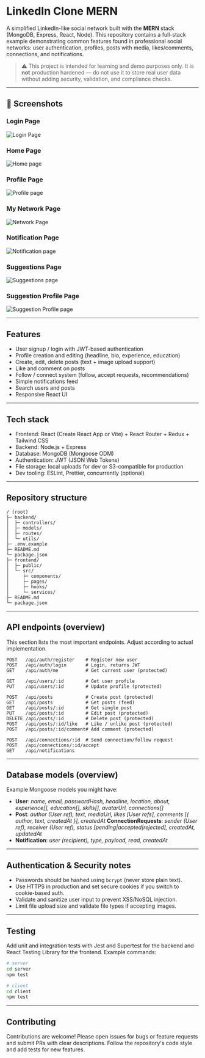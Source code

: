 # LinkedIn Clone MERN

A simplified LinkedIn-like social network built with the **MERN** stack (MongoDB, Express, React, Node). This repository contains a full-stack example demonstrating common features found in professional social networks: user authentication, profiles, posts with media, likes/comments, connections, and notifications.

> ⚠️ This project is intended for learning and demo purposes only. It is **not** production hardened — do not use it to store real user data without adding security, validation, and compliance checks.

---

<!-- ## Table of Contents

- [Live demo](#live-demo)
- [Features](#features)
- [Tech stack](#tech-stack)
- [Repository structure](#repository-structure)
- [Requirements](#requirements)
- [Installation](#installation)
- [Environment variables](#environment-variables)
- [Run (development)](#run-development)
- [Build & deploy](#build--deploy)
- [API endpoints (overview)](#api-endpoints-overview)
- [Database models (overview)](#database-models-overview)
- [Testing](#testing)
- [Best practices & TODOs](#best-practices--todos)
- [Contributing](#contributing)
- [License](#license)

--- -->

<!-- ## Live demo

_None provided by default._ If you deploy this project to a service (e.g., Render, Vercel, Heroku, or Railway), add the link here.

--- -->

## 📸 Screenshots

### Login Page

![Login Page](./frontend/public/login-page.png)

### Home Page

![Home page](./frontend/public/home.png)

### Profile Page

![Profile page](./frontend/public/my-profile.png)

### My Network Page

![Network Page](./frontend/public/my-network.png)

### Notification Page

![Notification page](./frontend/public/notifications.png)

### Suggestions Page

![Suggestions page](./frontend/public/suggetions.png)

### Suggestion Profile Page

![Suggestion Profile page](./frontend/public/other-profile.png)

---

## Features

- User signup / login with JWT-based authentication
- Profile creation and editing (headline, bio, experience, education)
- Create, edit, delete posts (text + image upload support)
- Like and comment on posts
- Follow / connect system (follow, accept requests, recommendations)
- Simple notifications feed
- Search users and posts
- Responsive React UI

---

## Tech stack

- Frontend: React (Create React App or Vite) + React Router + Redux + Tailwind CSS
- Backend: Node.js + Express
- Database: MongoDB (Mongoose ODM)
- Authentication: JWT (JSON Web Tokens)
- File storage: local uploads for dev or S3-compatible for production
- Dev tooling: ESLint, Prettier, concurrently (optional)

---

## Repository structure

```
/ (root)
├─ backend/
│  ├─ controllers/
│  ├─ models/
│  ├─ routes/
│  └─ utils/
├─ .env.example
├─ README.md
└─ package.json
├─ frontend/
│  ├─ public/
│  └─ src/
│     ├─ components/
│     ├─ pages/
│     ├─ hooks/
│     └─ services/
├─ README.md
└─ package.json
```

---

## API endpoints (overview)

This section lists the most important endpoints. Adjust according to actual implementation.

```
POST   /api/auth/register    # Register new user
POST   /api/auth/login       # Login, returns JWT
GET    /api/auth/me          # Get current user (protected)

GET    /api/users/:id        # Get user profile
PUT    /api/users/:id        # Update profile (protected)

POST   /api/posts            # Create post (protected)
GET    /api/posts            # Get posts (feed)
GET    /api/posts/:id        # Get single post
PUT    /api/posts/:id        # Edit post (protected)
DELETE /api/posts/:id        # Delete post (protected)
POST   /api/posts/:id/like   # Like / unlike post (protected)
POST   /api/posts/:id/comment# Add comment (protected)

POST   /api/connections/:id  # Send connection/follow request
POST   /api/connections/:id/accept
GET    /api/notifications
```

---

## Database models (overview)

Example Mongoose models you might have:

- **User**: _name, email, passwordHash, headline, location, about, experience\[], education\[], skills\[], avatarUrl, connections\[]_
- **Post**: _author (User ref), text, mediaUrl, likes \[User refs], comments \[{ author, text, createdAt }], createdAt_
  **ConnectionRequests**: _sender (User ref), receiver (User ref), status \[pending|accepted|rejected], createdAt, updatedAt_
- **Notification**: _user (recipient), type, payload, read, createdAt_

---

## Authentication & Security notes

- Passwords should be hashed using `bcrypt` (never store plain text).
- Use HTTPS in production and set secure cookies if you switch to cookie-based auth.
- Validate and sanitize user input to prevent XSS/NoSQL injection.
- Limit file upload size and validate file types if accepting images.

---

## Testing

Add unit and integration tests with Jest and Supertest for the backend and React Testing Library for the frontend. Example commands:

```bash
# server
cd server
npm test

# client
cd client
npm test
```

---

## Contributing

Contributions are welcome! Please open issues for bugs or feature requests and submit PRs with clear descriptions. Follow the repository's code style and add tests for new features.
